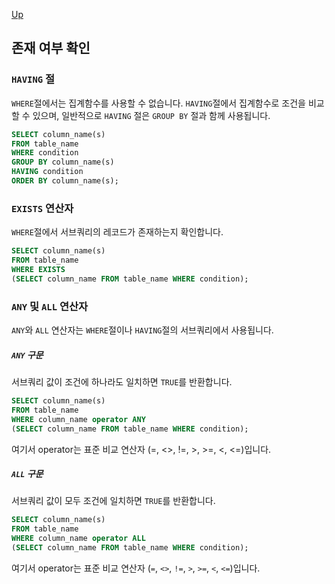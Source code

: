 [Up](./index.md)

## 존재 여부 확인

### `HAVING` 절

`WHERE`절에서는 집계함수를 사용할 수 없습니다. `HAVING`절에서 집계함수로 조건을 비교할 수 있으며, 일반적으로 `HAVING` 절은 `GROUP BY` 절과 함께 사용됩니다.

```sql
SELECT column_name(s)
FROM table_name
WHERE condition
GROUP BY column_name(s)
HAVING condition
ORDER BY column_name(s);
```

### `EXISTS` 연산자

`WHERE`절에서 서브쿼리의 레코드가 존재하는지 확인합니다.

```sql
SELECT column_name(s)
FROM table_name
WHERE EXISTS
(SELECT column_name FROM table_name WHERE condition);
```

### `ANY` 및 `ALL` 연산자

`ANY`와 `ALL` 연산자는 `WHERE`절이나 `HAVING`절의 서브쿼리에서 사용됩니다.

##### `ANY` 구문

서브쿼리 값이 조건에 하나라도 일치하면 `TRUE`를 반환합니다.

```sql
SELECT column_name(s)
FROM table_name
WHERE column_name operator ANY
(SELECT column_name FROM table_name WHERE condition);
```

여기서 operator는 표준 비교 연산자 (=, <>, !=, >, >=, <, <=)입니다.

##### `ALL` 구문

서브쿼리 값이 모두 조건에 일치하면 `TRUE`를 반환합니다.

```sql
SELECT column_name(s)
FROM table_name
WHERE column_name operator ALL
(SELECT column_name FROM table_name WHERE condition);
```

여기서 operator는 표준 비교 연산자 (`=`, `<>`, `!=`, `>`, `>=`, `<`, `<=`)입니다.

